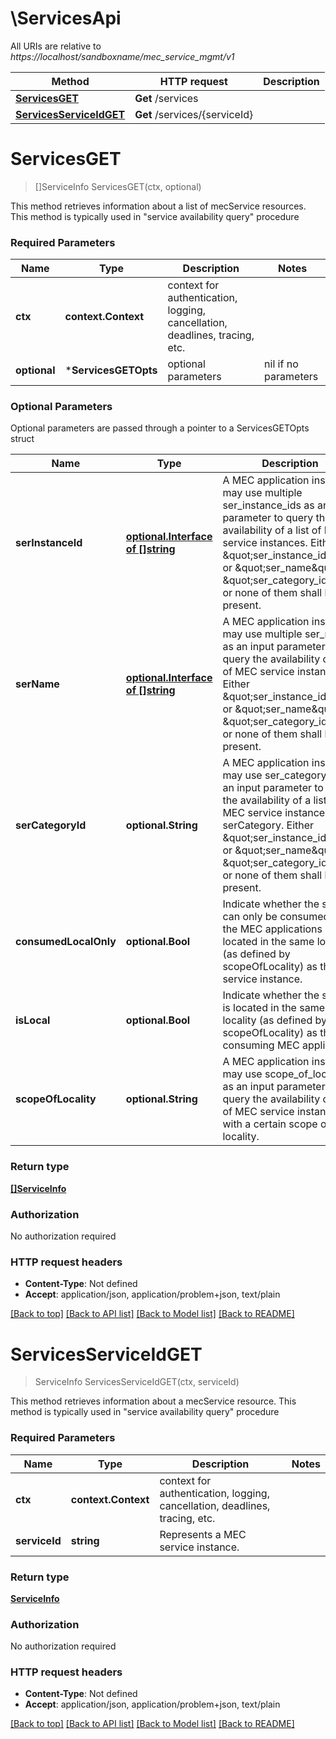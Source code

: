 # \ServicesApi

All URIs are relative to *https://localhost/sandboxname/mec_service_mgmt/v1*

Method | HTTP request | Description
------------- | ------------- | -------------
[**ServicesGET**](ServicesApi.md#ServicesGET) | **Get** /services | 
[**ServicesServiceIdGET**](ServicesApi.md#ServicesServiceIdGET) | **Get** /services/{serviceId} | 


# **ServicesGET**
> []ServiceInfo ServicesGET(ctx, optional)


This method retrieves information about a list of mecService resources. This method is typically used in \"service availability query\" procedure

### Required Parameters

Name | Type | Description  | Notes
------------- | ------------- | ------------- | -------------
 **ctx** | **context.Context** | context for authentication, logging, cancellation, deadlines, tracing, etc.
 **optional** | ***ServicesGETOpts** | optional parameters | nil if no parameters

### Optional Parameters
Optional parameters are passed through a pointer to a ServicesGETOpts struct

Name | Type | Description  | Notes
------------- | ------------- | ------------- | -------------
 **serInstanceId** | [**optional.Interface of []string**](string.md)| A MEC application instance may use multiple ser_instance_ids as an input parameter to query the availability of a list of MEC service instances. Either \&quot;ser_instance_id\&quot; or \&quot;ser_name\&quot; or \&quot;ser_category_id\&quot; or none of them shall be present. | 
 **serName** | [**optional.Interface of []string**](string.md)| A MEC application instance may use multiple ser_names as an input parameter to query the availability of a list of MEC service instances. Either \&quot;ser_instance_id\&quot; or \&quot;ser_name\&quot; or \&quot;ser_category_id\&quot; or none of them shall be present. | 
 **serCategoryId** | **optional.String**| A MEC application instance may use ser_category_id as an input parameter to query the availability of a list of MEC service instances in a serCategory. Either \&quot;ser_instance_id\&quot; or \&quot;ser_name\&quot; or \&quot;ser_category_id\&quot; or none of them shall be present. | 
 **consumedLocalOnly** | **optional.Bool**| Indicate whether the service can only be consumed by the MEC  applications located in the same locality (as defined by  scopeOfLocality) as this service instance. | 
 **isLocal** | **optional.Bool**| Indicate whether the service is located in the same locality (as  defined by scopeOfLocality) as the consuming MEC application. | 
 **scopeOfLocality** | **optional.String**| A MEC application instance may use scope_of_locality as an input  parameter to query the availability of a list of MEC service instances  with a certain scope of locality. | 

### Return type

[**[]ServiceInfo**](ServiceInfo.md)

### Authorization

No authorization required

### HTTP request headers

 - **Content-Type**: Not defined
 - **Accept**: application/json, application/problem+json, text/plain

[[Back to top]](#) [[Back to API list]](../README.md#documentation-for-api-endpoints) [[Back to Model list]](../README.md#documentation-for-models) [[Back to README]](../README.md)

# **ServicesServiceIdGET**
> ServiceInfo ServicesServiceIdGET(ctx, serviceId)


This method retrieves information about a mecService resource. This method is typically used in \"service availability query\" procedure

### Required Parameters

Name | Type | Description  | Notes
------------- | ------------- | ------------- | -------------
 **ctx** | **context.Context** | context for authentication, logging, cancellation, deadlines, tracing, etc.
  **serviceId** | **string**| Represents a MEC service instance. | 

### Return type

[**ServiceInfo**](ServiceInfo.md)

### Authorization

No authorization required

### HTTP request headers

 - **Content-Type**: Not defined
 - **Accept**: application/json, application/problem+json, text/plain

[[Back to top]](#) [[Back to API list]](../README.md#documentation-for-api-endpoints) [[Back to Model list]](../README.md#documentation-for-models) [[Back to README]](../README.md)

